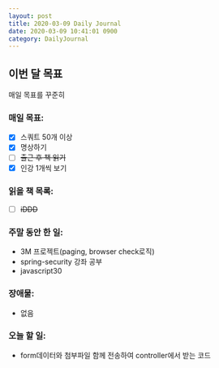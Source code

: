 ```yaml
---
layout: post
title: 2020-03-09 Daily Journal
date: 2020-03-09 10:41:01 0900
category: DailyJournal
---
```


## 이번 달 목표
매일 목표를 꾸준히

### 매일 목표:
- [x] 스쿼트 50개 이상
- [x] 명상하기
- [ ] ~~출근 후 책 읽기~~
- [x] 인강 1개씩 보기

### 읽을 책 목록:
- [ ] ~~iDDD~~

### 주말 동안 한 일:
* 3M 프로젝트(paging, browser check로직)
* spring-security 강좌 공부
* javascript30

### 장애물:
* 없음

### 오늘 할 일:
* form데이터와 첨부파일 함께 전송하여 controller에서 받는 코드